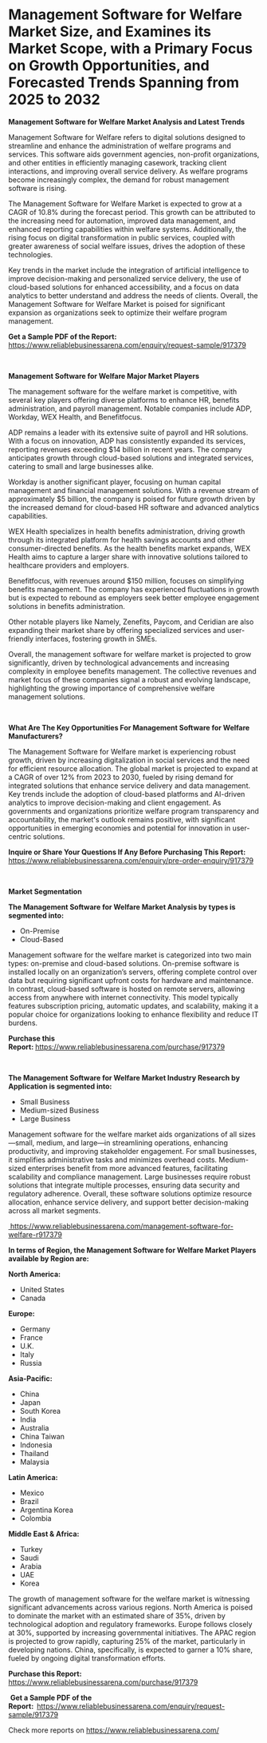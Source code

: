 <p><h1>Management Software for Welfare Market Size, and Examines its Market Scope, with a Primary Focus on Growth Opportunities, and Forecasted Trends Spanning from 2025 to 2032</h1></p><p><strong>Management Software for Welfare Market Analysis and Latest Trends</strong></p>
<p><p>Management Software for Welfare refers to digital solutions designed to streamline and enhance the administration of welfare programs and services. This software aids government agencies, non-profit organizations, and other entities in efficiently managing casework, tracking client interactions, and improving overall service delivery. As welfare programs become increasingly complex, the demand for robust management software is rising.</p><p>The Management Software for Welfare Market is expected to grow at a CAGR of 10.8% during the forecast period. This growth can be attributed to the increasing need for automation, improved data management, and enhanced reporting capabilities within welfare systems. Additionally, the rising focus on digital transformation in public services, coupled with greater awareness of social welfare issues, drives the adoption of these technologies.</p><p>Key trends in the market include the integration of artificial intelligence to improve decision-making and personalized service delivery, the use of cloud-based solutions for enhanced accessibility, and a focus on data analytics to better understand and address the needs of clients. Overall, the Management Software for Welfare Market is poised for significant expansion as organizations seek to optimize their welfare program management.</p></p>
<p><strong>Get a Sample PDF of the Report:&nbsp;</strong> <a href="https://www.reliablebusinessarena.com/enquiry/request-sample/917379?utm_campaign=2754&utm_medium=2&utm_source=Github&utm_content=ia&utm_term=07032025&utm_id=management-software-for-welfare">https://www.reliablebusinessarena.com/enquiry/request-sample/917379</a></p>
<p>&nbsp;</p>
<p><strong>Management Software for Welfare Major Market Players</strong></p>
<p><p>The management software for the welfare market is competitive, with several key players offering diverse platforms to enhance HR, benefits administration, and payroll management. Notable companies include ADP, Workday, WEX Health, and Benefitfocus.</p><p>ADP remains a leader with its extensive suite of payroll and HR solutions. With a focus on innovation, ADP has consistently expanded its services, reporting revenues exceeding $14 billion in recent years. The company anticipates growth through cloud-based solutions and integrated services, catering to small and large businesses alike.</p><p>Workday is another significant player, focusing on human capital management and financial management solutions. With a revenue stream of approximately $5 billion, the company is poised for future growth driven by the increased demand for cloud-based HR software and advanced analytics capabilities.</p><p>WEX Health specializes in health benefits administration, driving growth through its integrated platform for health savings accounts and other consumer-directed benefits. As the health benefits market expands, WEX Health aims to capture a larger share with innovative solutions tailored to healthcare providers and employers.</p><p>Benefitfocus, with revenues around $150 million, focuses on simplifying benefits management. The company has experienced fluctuations in growth but is expected to rebound as employers seek better employee engagement solutions in benefits administration.</p><p>Other notable players like Namely, Zenefits, Paycom, and Ceridian are also expanding their market share by offering specialized services and user-friendly interfaces, fostering growth in SMEs.</p><p>Overall, the management software for welfare market is projected to grow significantly, driven by technological advancements and increasing complexity in employee benefits management. The collective revenues and market focus of these companies signal a robust and evolving landscape, highlighting the growing importance of comprehensive welfare management solutions.</p></p>
<p>&nbsp;</p>
<p><strong>What Are The Key Opportunities For Management Software for Welfare Manufacturers?</strong></p>
<p><p>The Management Software for Welfare market is experiencing robust growth, driven by increasing digitalization in social services and the need for efficient resource allocation. The global market is projected to expand at a CAGR of over 12% from 2023 to 2030, fueled by rising demand for integrated solutions that enhance service delivery and data management. Key trends include the adoption of cloud-based platforms and AI-driven analytics to improve decision-making and client engagement. As governments and organizations prioritize welfare program transparency and accountability, the market's outlook remains positive, with significant opportunities in emerging economies and potential for innovation in user-centric solutions.</p></p>
<p><strong>Inquire or Share Your Questions If Any Before Purchasing This Report:</strong> <a href="https://www.reliablebusinessarena.com/enquiry/pre-order-enquiry/917379?utm_campaign=2754&utm_medium=2&utm_source=Github&utm_content=ia&utm_term=07032025&utm_id=management-software-for-welfare">https://www.reliablebusinessarena.com/enquiry/pre-order-enquiry/917379</a></p>
<p>&nbsp;</p>
<p><strong>Market Segmentation</strong></p>
<p><strong>The Management Software for Welfare Market Analysis by types is segmented into:</strong></p>
<p><ul><li>On-Premise</li><li>Cloud-Based</li></ul></p>
<p><p>Management software for the welfare market is categorized into two main types: on-premise and cloud-based solutions. On-premise software is installed locally on an organization’s servers, offering complete control over data but requiring significant upfront costs for hardware and maintenance. In contrast, cloud-based software is hosted on remote servers, allowing access from anywhere with internet connectivity. This model typically features subscription pricing, automatic updates, and scalability, making it a popular choice for organizations looking to enhance flexibility and reduce IT burdens.</p></p>
<p><strong>Purchase this Report:&nbsp;</strong><a href="https://www.reliablebusinessarena.com/purchase/917379?utm_campaign=2754&utm_medium=2&utm_source=Github&utm_content=ia&utm_term=07032025&utm_id=management-software-for-welfare">https://www.reliablebusinessarena.com/purchase/917379</a></p>
<p>&nbsp;</p>
<p><strong>The Management Software for Welfare Market Industry Research by Application is segmented into:</strong></p>
<p><ul><li>Small Business</li><li>Medium-sized Business</li><li>Large Business</li></ul></p>
<p><p>Management software for the welfare market aids organizations of all sizes—small, medium, and large—in streamlining operations, enhancing productivity, and improving stakeholder engagement. For small businesses, it simplifies administrative tasks and minimizes overhead costs. Medium-sized enterprises benefit from more advanced features, facilitating scalability and compliance management. Large businesses require robust solutions that integrate multiple processes, ensuring data security and regulatory adherence. Overall, these software solutions optimize resource allocation, enhance service delivery, and support better decision-making across all market segments.</p></p>
<p><a href="https://www.reliablebusinessarena.com/management-software-for-welfare-r917379?utm_campaign=2754&utm_medium=2&utm_source=Github&utm_content=ia&utm_term=07032025&utm_id=management-software-for-welfare">&nbsp;https://www.reliablebusinessarena.com/management-software-for-welfare-r917379</a></p>
<p><strong>In terms of Region, the Management Software for Welfare Market Players available by Region are:</strong></p>
<p>
    <p> <strong> North America: </strong>
        <ul>
            <li>United States</li>
            <li>Canada</li>
        </ul>
        </p> 
    <p> <strong> Europe: </strong>
        <ul>
            <li>Germany</li>
            <li>France</li>
            <li>U.K.</li>
            <li>Italy</li>
            <li>Russia</li>
        </ul>
        </p> 
    <p> <strong> Asia-Pacific: </strong>
        <ul>
            <li>China</li>
            <li>Japan</li>
            <li>South Korea</li>
            <li>India</li>
            <li>Australia</li>
            <li>China Taiwan</li>
            <li>Indonesia</li>
            <li>Thailand</li>
            <li>Malaysia</li>
        </ul>
        </p> 
    <p> <strong> Latin America: </strong>
        <ul>
            <li>Mexico</li>
            <li>Brazil</li>
            <li>Argentina Korea</li>
            <li>Colombia</li>
        </ul>
        </p> 
    <p> <strong> Middle East & Africa: </strong>
        <ul>
            <li>Turkey</li>
            <li>Saudi</li>
            <li>Arabia</li>
            <li>UAE</li>
            <li>Korea</li>
        </ul>
    </p>
    </p>
<p><p>The growth of management software for the welfare market is witnessing significant advancements across various regions. North America is poised to dominate the market with an estimated share of 35%, driven by technological adoption and regulatory frameworks. Europe follows closely at 30%, supported by increasing governmental initiatives. The APAC region is projected to grow rapidly, capturing 25% of the market, particularly in developing nations. China, specifically, is expected to garner a 10% share, fueled by ongoing digital transformation efforts.</p></p>
<p><strong>Purchase this Report: </strong><a href="https://www.reliablebusinessarena.com/purchase/917379?utm_campaign=2754&utm_medium=2&utm_source=Github&utm_content=ia&utm_term=07032025&utm_id=management-software-for-welfare">https://www.reliablebusinessarena.com/purchase/917379</a></p>
<p>&nbsp;<strong>Get a Sample PDF of the Report:&nbsp;&nbsp;</strong><a href="https://www.reliablebusinessarena.com/enquiry/request-sample/917379?utm_campaign=2754&utm_medium=2&utm_source=Github&utm_content=ia&utm_term=07032025&utm_id=management-software-for-welfare">https://www.reliablebusinessarena.com/enquiry/request-sample/917379</a></p>
<p><strong></strong></p>
<p>Check more reports on <a href="https://www.reliablebusinessarena.com/?utm_campaign=2754&utm_medium=2&utm_source=Github&utm_content=ia&utm_term=07032025&utm_id=management-software-for-welfare">https://www.reliablebusinessarena.com/</a></p>
